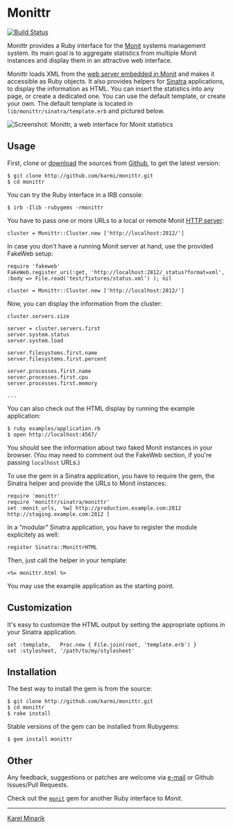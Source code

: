 # Monittr #

[![Build Status](https://travis-ci.org/karmi/monittr.png)](https://travis-ci.org/karmi/monittr)


Monittr provides a Ruby interface for the [Monit](http://mmonit.com/monit/) systems management system. Its main goal is to aggregate statistics from multiple Monit instances and display them in an attractive web interface.

Monittr loads XML from the [web server embedded in Monit](http://mmonit.com/monit/documentation/monit.html#monit_httpd) and makes it accessible as Ruby objects. It also provides helpers for [Sinatra](http://www.sinatrarb.com/) applications, to display the information as HTML. You can insert the statistics into any page, or create a dedicated one. You can use the default template, or create your own. The default template is located in `lib/monittr/sinatra/template.erb` and pictured below.

![Screenshot: Monittr, a web interface for Monit statistics](https://github.com/karmi/monittr/raw/master/screenshot.png)


## Usage ##

First, clone or [download](https://github.com/karmi/monittr/zipball/master)
the sources from [Github](https://github.com/karmi/monittr/), to get the latest version:

    $ git clone http://github.com/karmi/monittr.git
    $ cd monittr

You can try the Ruby interface in a IRB console:

    $ irb -Ilib -rubygems -rmonittr

You have to pass one or more URLs to a local or remote Monit [HTTP server](http://mmonit.com/monit/documentation/monit.html#monit_httpd):

    cluster = Monittr::Cluster.new ['http://localhost:2812/']

In case you don't have a running Monit server at hand, use the provided FakeWeb setup:

    require 'fakeweb'
    FakeWeb.register_uri(:get, 'http://localhost:2812/_status?format=xml', :body => File.read('test/fixtures/status.xml') ); nil

    cluster = Monittr::Cluster.new ['http://localhost:2812/']

Now, you can display the information from the cluster:

    cluster.servers.size

    server = cluster.servers.first
    server.system.status
    server.system.load

    server.filesystems.first.name
    server.filesystems.first.percent

    server.processes.first.name
    server.processes.first.cpu
    server.processes.first.memory

    ...

You can also check out the HTML display by running the example application:

    $ ruby examples/application.rb
    $ open http://localhost:4567/

You should see the information about two faked Monit instances in your browser. (You may need to comment out the FakeWeb section, if you're passing `localhost` URLs.)

To use the gem in a Sinatra application, you have to require the gem, the Sinatra helper and provide the URLs to Monit instances:

    require 'monittr'
    require 'monittr/sinatra/monittr'
    set :monit_urls,  %w[ http://production.example.com:2812 http://staging.example.com:2812 ]

In a “modular” Sinatra application, you have to register the module explicitely as well:

    register Sinatra::MonittrHTML

Then, just call the helper in your template:

    <%= monittr.html %>

You may use the example application as the starting point.


## Customization ##

It's easy to customize the HTML output by setting the appropriate options in your Sinatra application.

    set :template,   Proc.new { File.join(root, 'template.erb') }
    set :stylesheet, '/path/to/my/stylesheet'


## Installation ##

The best way to install the gem is from the source:

    $ git clone http://github.com/karmi/monittr.git
    $ cd monittr
    $ rake install

Stable versions of the gem can be installed from Rubygems:

    $ gem install monittr


## Other ##

Any feedback, suggestions or patches are welcome via [e-mail](mailto:karmi@karmi.cz) or Github Issues/Pull Requests.

Check out the [`monit`](https://github.com/k33l0r/monit) gem for another Ruby interface to _Monit_.

-----

[Karel Minarik](http://karmi.cz)

